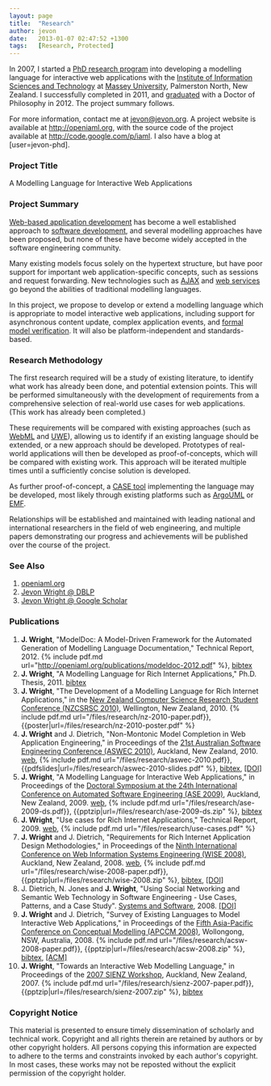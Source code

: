 ```yaml
---
layout: page
title:  "Research"
author: jevon
date:   2013-01-07 02:47:52 +1300
tags:   [Research, Protected]
---
```


In 2007, I started a [PhD research program](Research.md) into developing a modelling language for interactive web applications with the <a href="http://www-ist.massey.ac.nz">Institute of Information Sciences and Technology</a> at <a href="http://www.massey.ac.nz">Massey University</a>, Palmerston North, New Zealand. I successfully completed in 2011, and <a href="http://www.youtube.com/watch?v=d9Vlo4pkYIA#t=85m32s" class="youtube">graduated</a> with a Doctor of Philosophy in 2012. The project summary follows.

For more information, contact me at jevon@jevon.org. A project website is available at <a href="http://openiaml.org">http://openiaml.org</a>, with the source code of the project available at <a href="http://code.google.com/p/iaml">http://code.google.com/p/iaml</a>. I also have a blog at [user=jevon-phd].

### Project Title
A Modelling Language for Interactive Web Applications

### Project Summary
[Web-based application development](Web_Development.md) has become a well established approach to [software development](Software.md), and several modelling approaches have been proposed, but none of these have become widely accepted in the software engineering community. 

Many existing models focus solely on the hypertext structure, but have poor support for important web application-specific concepts, such as sessions and request forwarding. New technologies such as [AJAX](AJAX.md) and [web services](web-services.md) go beyond the abilities of traditional modelling languages.

In this project, we propose to develop or extend a modelling language which is appropriate to model interactive web applications, including support for asynchronous content update, complex application events, and [formal model verification](formal-model-verification.md). It will also be platform-independent and standards-based.

### Research Methodology
The first research required will be a study of existing literature, to identify what work has already been done, and potential extension points. This will be performed simultaneously with the development of requirements from a comprehensive selection of real-world use cases for web applications. (This work has already been completed.)

These requirements will be compared with existing approaches (such as [WebML](webml.md) and [UWE](uwe.md)), allowing us to identify if an existing language should be extended, or a new approach should be developed. Prototypes of real-world applications will then be developed as proof-of-concepts, which will be compared with existing work. This approach will be iterated multiple times until a sufficiently concise solution is developed. 

As further proof-of-concept, a [CASE tool](case-tool.md) implementing the language may be developed, most likely through existing platforms such as [ArgoUML](argouml.md) or [EMF](EMF.md).

Relationships will be established and maintained with leading national and international researchers in the field of web engineering, and multiple papers demonstrating our progress and achievements will be published over the course of the project.

### See Also
1. <a href="http://openiaml.org">openiaml.org</a>
1. <a href="http://www.informatik.uni-trier.de/~ley/db/indices/a-tree/w/Wright:Jevon_M=.html">Jevon Wright @ DBLP</a>
1. <a href="http://scholar.google.com/scholar?hl=en&lr=&sa=G&oi=qs&q=jevon+wright+author:j-wright">Jevon Wright @ Google Scholar</a>

### Publications
1. **J. Wright**, "ModelDoc: A Model-Driven Framework for the Automated Generation of Modelling Language Documentation," Technical Report, 2012. {% include pdf.md url="http://openiaml.org/publications/modeldoc-2012.pdf" %}, <a href="http://openiaml.org/publications/bib/modeldoc-2012.bib">bibtex</a>
1. **J. Wright**, "A Modelling Language for Rich Internet Applications," Ph.D. Thesis, 2011. <a href="http://openiaml.org/publications/bib/thesis.bib">bibtex</a>
1. **J. Wright**, "The Development of a Modelling Language for Rich Internet Applications," in the <a href="http://ecs.victoria.ac.nz/Events/NZCSRSC2010/WebHome">New Zealand Computer Science Research Student Conference (NZCSRSC 2010)</a>, Wellington, New Zealand, 2010. {% include pdf.md url="/files/research/nz-2010-paper.pdf}}, {{poster|url=/files/research/nz-2010-poster.pdf" %}
1. **J. Wright** and J. Dietrich, "Non-Montonic Model Completion in Web Application Engineering," in Proceedings of the <a href="http://aswec2010.massey.ac.nz/">21st Australian Software Engineering Conference (ASWEC 2010)</a>, Auckland, New Zealand, 2010. <a href="http://openiaml.org">web</a>, {% include pdf.md url="/files/research/aswec-2010.pdf}}, {{pdfslides|url=/files/research/aswec-2010-slides.pdf" %}, <a href="http://openiaml.org/publications/bib/aswec-2010.bib">bibtex</a>, <a href="http://dx.doi.org/10.1109/ASWEC.2010.17">[DOI]</a>
1. **J. Wright**, "A Modelling Language for Interactive Web Applications," in Proceedings of the <a href="https://www.se.auckland.ac.nz/conferences/ase09/">Doctoral Symposium at the 24th International Conference on Automated Software Engineering (ASE 2009)</a>, Auckland, New Zealand, 2009. <a href="http://openiaml.org">web</a>, {% include pdf.md url="/files/research/ase-2009-ds.pdf}}, {{pptzip|url=/files/research/ase-2009-ds.zip" %}, <a href="http://openiaml.org/publications/bib/ase-2009.bib">bibtex</a>
1. **J. Wright**, "Use cases for Rich Internet Applications," Technical Report, 2009. <a href="http://openiaml.org">web</a>, {% include pdf.md url="/files/research/use-cases.pdf" %}
1. **J. Wright** and J. Dietrich, "Requirements for Rich Internet Application Design Methodologies," in Proceedings of the <a href="http://wise2008.mucoms.org/">Ninth International Conference on Web Information Systems Engineering (WISE 2008)</a>, Auckland, New Zealand, 2008. <a href="http://openiaml.org">web</a>, {% include pdf.md url="/files/research/wise-2008-paper.pdf}}, {{pptzip|url=/files/research/wise-2008.zip" %}, <a href="http://openiaml.org/publications/bib/wise-2008.bib">bibtex</a>, <a href="http://dx.doi.org/10.1007/978-3-540-85481-4_10">[DOI]</a>
1. J. Dietrich, N. Jones and **J. Wright**, "Using Social Networking and Semantic Web Technology in Software Engineering - Use Cases, Patterns, and a Case Study". <a href="http://www.sciencedirect.com/science/journal/01641212">Systems and Software</a>, 2008. <a href="http://dx.doi.org/10.1016/j.jss.2008.03.060">[DOI]</a>
1. **J. Wright** and J. Dietrich, "Survey of Existing Languages to Model Interactive Web Applications," in Proceedings of the <a href="http://apccm.massey.ac.nz/apccm08/">Fifth Asia-Pacific Conference on Conceptual Modelling (APCCM 2008)</a>, Wollongong, NSW, Australia, 2008. {% include pdf.md url="/files/research/acsw-2008-paper.pdf}}, {{pptzip|url=/files/research/acsw-2008.zip" %}, <a href="http://openiaml.org/publications/bib/apccm-2008.bib">bibtex</a>, <a href="http://portal.acm.org/citation.cfm?id=1379444">[ACM]</a>
1. **J. Wright**, "Towards an Interactive Web Modelling Language," in Proceedings of the <a href="https://www.se.auckland.ac.nz/sienz/SIENZ07/">2007 SIENZ Workshop</a>, Auckland, New Zealand, 2007. {% include pdf.md url="/files/research/sienz-2007-paper.pdf}}, {{pptzip|url=/files/research/sienz-2007.zip" %}, <a href="http://openiaml.org/publications/bib/sienz-2007.bib">bibtex</a>

### Copyright Notice
This material is presented to ensure timely dissemination of scholarly and technical work. Copyright and all rights therein are retained by authors or by other copyright holders. All persons copying this information are expected to adhere to the terms and constraints invoked by each author's copyright. In most cases, these works may not be reposted without the explicit permission of the copyright holder.
